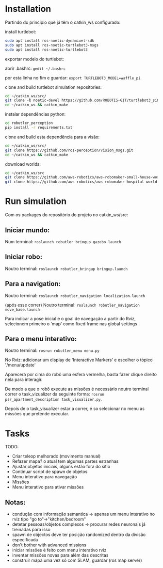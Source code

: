 # Installation
Partindo do principio que já têm o catkin_ws configurado:

install turtlebot:
```bash
sudo apt install ros-noetic-dynamixel-sdk
sudo apt install ros-noetic-turtlebot3-msgs
sudo apt install ros-noetic-turtlebot3
```

exportar modelo do turtlebot:

abrir .bashrc: `gedit ~/.bashrc`

por esta linha no fim e guardar: `export TURTLEBOT3_MODEL=waffle_pi`

clone and build turtlebot simulation repositories:
```bash
cd ~/catkin_ws/src/
git clone -b noetic-devel https://github.com/ROBOTIS-GIT/turtlebot3_simulations.git
cd ~/catkin_ws && catkin_make
```

instalar dependências python:
```bash
cd robutler_perception
pip install -r requirements.txt
```

clone and build esta dependência para a visão:
```bash
cd ~/catkin_ws/src/
git clone https://github.com/ros-perception/vision_msgs.git
cd ~/catkin_ws && catkin_make
```


download worlds:
```bash
cd ~/catkin_ws/src
git clone https://github.com/aws-robotics/aws-robomaker-small-house-world
git clone https://github.com/aws-robotics/aws-robomaker-hospital-world
```

# Run simulation
Com os packages do repositório do projeto no catkin_ws/src:

## Iniciar mundo:

Num terminal: `roslaunch robutler_bringup gazebo.launch`


## Iniciar robo:

Noutro terminal: `roslaunch robutler_bringup bringup.launch`


## Para a navigation:

Noutro terminal: `roslaunch robutler_navigation localization.launch`

(após esse correr) Noutro terminal: `roslaunch robutler_navigation move_base.launch`

Para indicar a pose inicial e o goal de navegação a partir do Rviz, selecionem primeiro o 'map' como fixed frame nas global settings

## Para o menu interativo:

Noutro terminal: `rosrun robutler_menu menu.py`

No Rviz: adicionar um display de 'Interactive Markers' e escolher o tópico '/menu/update'

Aparecerá por cima do robô uma esfera vermelha, basta fazer clique direito nela para interagir.

De modo a que o robô execute as missões é necessário noutro terminal correr o task_vizualizer da seguinte forma: `rosrun psr_apartment_description task_visualizer.py`.

Depois de o task_visualizer estar a correr, é so selecionar no menu as missóes que pretende executar.

# Tasks

TODO:
- Criar teleop melhorado (movimento manual)
- Refazer mapa? o atual tem algumas partes estranhas
- Ajustar objetos iniciais, alguns estão fora do sítio
- Continuar script de spawn de objetos
- Menu interativo para navegação
- Missões
- Menu interativo para ativar missões

## Notas:
- condução com informação semantica -> apenas um menu interativo no rviz tipo "go to"->"kitchen/bedroom"
- detetar pessoas/objetos complexos -> procurar redes neuronais já treinadas para isso
- spawn de objectos deve ter posição randomized dentro da divisão especificada
- don't bother with advanced missions
- iniciar missões é feito com menu interativo rviz
- inventar missões novas para além das descritas
- construir mapa uma vez só com SLAM, guardar (ros map server)

